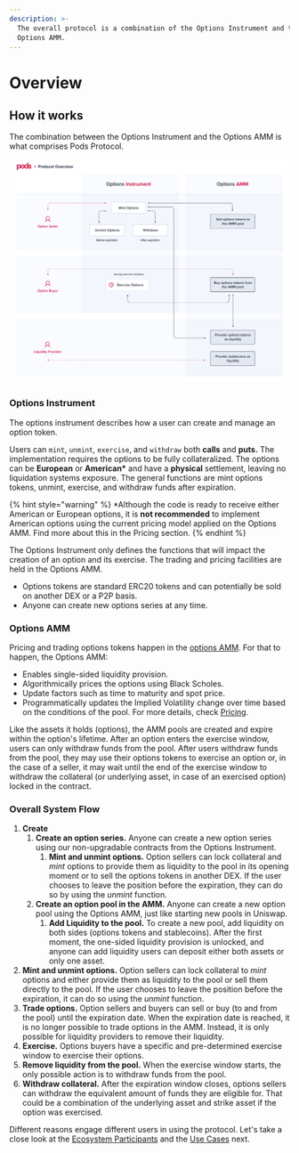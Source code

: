 ```yaml
---
description: >-
  The overall protocol is a combination of the Options Instrument and the
  Options AMM.
---
```


# Overview

## How it works

The combination between the Options Instrument and the Options AMM is what comprises Pods Protocol.

![Pods Protocol overview](../.gitbook/assets/protocol-overview.png)

### **Options Instrument**

The options instrument describes how a user can create and manage an option token.

Users can `mint`, `unmint`, `exercise`, and `withdraw` both **calls** and **puts.** The implementation requires the options to be fully collateralized. The options can be **European** or **American\*** and have a **physical** settlement, leaving no liquidation systems exposure. The general functions are mint options tokens, unmint, exercise, and withdraw funds after expiration.

{% hint style="warning" %}
\*Although the code is ready to receive either American or European options, it is **not recommended** to implement American options using the current pricing model applied on the Options AMM. Find more about this in the Pricing section.
{% endhint %}

The Options Instrument only defines the functions that will impact the creation of an option and its exercise. The trading and pricing facilities are held in the Options AMM.

* Options tokens are standard ERC20 tokens and can potentially be sold on another DEX or a P2P basis. 
* Anyone can create new options series at any time. 

### **Options AMM**

Pricing and trading options tokens happen in the [options AMM](https://app.gitbook.com/@pods-finance-1/s/teste/options-amm-overview/introduction). For that to happen, the Options AMM:

* Enables single-sided liquidity provision.
* Algorithmically prices the options using Black Scholes.
* Update factors such as time to maturity and spot price.
* Programmatically updates the Implied Volatility change over time based on the conditions of the pool. For more details, check [Pricing](https://app.gitbook.com/@pods-finance-1/s/teste/~/drafts/-MUJTd3NADF5p4jYrmxE/options-amm-overview/optionamm/pricing). 

Like the assets it holds \(options\), the AMM pools are created and expire within the option's lifetime. After an option enters the exercise window, users can only withdraw funds from the pool. After users withdraw funds from the pool, they may use their options tokens to exercise an option or, in the case of a seller, it may wait until the end of the exercise window to withdraw the collateral \(or underlying asset, in case of an exercised option\) locked in the contract.

### **Overall System Flow**

1. **Create**
   1. **Create an option series.** Anyone can create a new option series using our non-upgradable contracts from the Options Instrument.
      1. **Mint and unmint options.** Option sellers can lock collateral and _mint_ options to provide them as liquidity to the pool in its opening moment or to sell the options tokens in another DEX. If the user chooses to leave the position before the expiration, they can do so by using the _unmint_ function.
   2. **Create an option pool in the AMM.** Anyone can create a new option pool using the Options AMM, just like starting new pools in Uniswap.
      1. **Add Liquidity to the pool.** To create a new pool, add liquidity on both sides \(options tokens and stablecoins\). After the first moment, the one-sided liquidity provision is unlocked, and anyone can add liquidity users can deposit either both assets or only one asset. 
2. **Mint and unmint options.** Option sellers can lock collateral to _mint_ options and either provide them as liquidity to the pool or sell them directly to the pool. If the user chooses to leave the position before the expiration, it can do so using the _unmint_ function.
3. **Trade options.** Option sellers and buyers can sell or buy \(to and from the pool\) until the expiration date. When the expiration date is reached, it is no longer possible to trade options in the AMM. Instead, it is only possible for liquidity providers to remove their liquidity.
4. **Exercise.** Options buyers have a specific and pre-determined exercise window to exercise their options.
5. **Remove liquidity from the pool.** When the exercise window starts, the only possible action is to withdraw funds from the pool. 
6. **Withdraw collateral.** After the expiration window closes, options sellers can withdraw the equivalent amount of funds they are eligible for. That could be a combination of the underlying asset and strike asset if the option was exercised.

Different reasons engage different users in using the protocol. Let's take a close look at the [Ecosystem Participants](https://app.gitbook.com/@pods-finance-1/s/teste/~/drafts/-MUJTd3NADF5p4jYrmxE/the-protocol/ecosystem-participants) and the [Use Cases](https://app.gitbook.com/@pods-finance-1/s/teste/~/drafts/-MUJTd3NADF5p4jYrmxE/the-protocol/use-cases) next.

